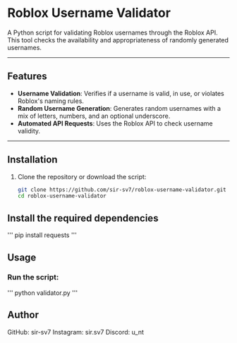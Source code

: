 # Roblox Username Validator

A Python script for validating Roblox usernames through the Roblox API. This tool checks the availability and appropriateness of randomly generated usernames.

---

## Features
- **Username Validation**: Verifies if a username is valid, in use, or violates Roblox's naming rules.
- **Random Username Generation**: Generates random usernames with a mix of letters, numbers, and an optional underscore.
- **Automated API Requests**: Uses the Roblox API to check username validity.

---

## Installation

1. Clone the repository or download the script:
   ```bash
   git clone https://github.com/sir-sv7/roblox-username-validator.git
   cd roblox-username-validator

## Install the required dependencies

'''
pip install requests
'''

## Usage

### Run the script:
'''
python validator.py
'''



## Author

GitHub: sir-sv7
Instagram: sir.sv7
Discord: u_nt
